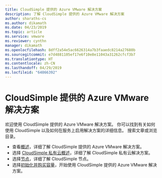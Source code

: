 ```yaml
---
title: CloudSimple 提供的 Azure VMware 解决方案
description: 了解 CloudSimple 提供的 Azure VMware 解决方案
author: sharaths-cs
ms.author: dikamath
ms.date: 04/23/2019
ms.topic: article
ms.service: vmware
ms.reviewer: cynthn
manager: dikamath
ms.openlocfilehash: 8dff2a54e5ac6626314a7b3faaedc8214a27680b
ms.sourcegitcommit: e7d4881105ef17e6f10e8e11043a31262cfcf3b7
ms.translationtype: HT
ms.contentlocale: zh-CN
ms.lasthandoff: 04/29/2019
ms.locfileid: "64866392"
---
```

# <a name="azure-vmware-solution-by-cloudsimple"></a>CloudSimple 提供的 Azure VMware 解决方案

欢迎使用 CloudSimple 提供的 Azure VMware 解决方案。 你可以找到有关如何使用 CloudSimple 以及如何在服务上启用解决方案的详细信息。 搜索文章或浏览目录。

- 查看[概述](cloudsimple-vmware-solutions-overview.md)，详细了解 CloudSimple 提供的 Azure VMware 解决方案。
- 选择 [CloudSimple 私有云概述](cloudsimple-private-cloud.md)，详细了解 CloudSimple 私有云解决方案。
- 选择[节点](cloudsimple-node.md)，详细了解 CloudSimple 节点。
- 选择[初始化并购买容量](quickstart-create-cloudsimple-service.md)，开始使用 CloudSimple 提供的 Azure VMware 解决方案。
